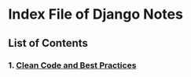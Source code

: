 # Index File of Django Notes

## List of Contents
### 1. [Clean Code and Best Practices](./best-practices-clean-code.md)